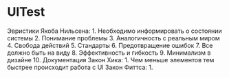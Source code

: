 # UITest
Эвристики Якоба Нильсена:
    1.  Необходимо информировать о состоянии системы
    2.  Понимание проблемы
    3.  Аналогичность с реальным миром
    4.  Свобода действий
    5.  Стандарты
    6.  Предотвращение ошибок
    7.  Все должно быть на виду
    8.  Эффективность и гибкость
    9.  Минимализм в дизайне
    10. Документация
Закон Хика:
    1.  Чем меньше элементов тем быстрее происходит работа с UI
Закон Фиттса:
    1.  
